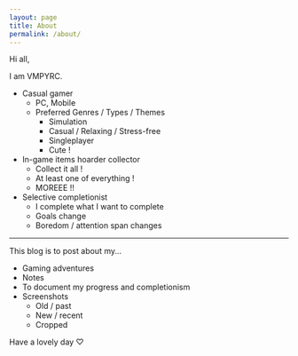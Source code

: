 ```yaml
---
layout: page
title: About
permalink: /about/
---
```


Hi all,

I am VMPYRC.

+ Casual gamer
	+ PC, Mobile
	+ Preferred Genres / Types / Themes
		+ Simulation
		+ Casual / Relaxing / Stress-free
		+ Singleplayer
		+ Cute !
+ In-game items hoarder collector
	+ Collect it all !
	+ At least one of everything !
	+ MOREEE !!
+ Selective completionist
	+ I complete what I want to complete
	+ Goals change
	+ Boredom / attention span changes

---

This blog is to post about my...

+ Gaming adventures
+ Notes
+ To document my progress and completionism
+ Screenshots
	+ Old / past
	+ New / recent
	+ Cropped

Have a lovely day ♡
